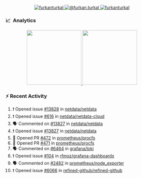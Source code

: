 <p align="center">
  <a href="https://linkedin.com/in/furkanturkal" target="blank">
    <img src="https://img.shields.io/badge/linkedin-%230077B5.svg?&style=for-the-badge&logo=linkedin&logoColor=white" alt="furkanturkal" />
  </a>
  <a href="https://medium.com/@furkan.turkal" target="blank">
    <img src="https://img.shields.io/badge/medium-%2312100E.svg?&style=for-the-badge&logo=medium&logoColor=white" alt="@furkan.turkal" />
  </a>
  <a href="https://twitter.com/furkanturkaI" target="blank">
    <img src="https://img.shields.io/badge/Twitter-1DA1F2?style=for-the-badge&logo=twitter&logoColor=white" alt="furkanturkaI" />
  </a>
</p>

### 📈 &nbsp;Analytics

<p align="center">
  <a href="https://coderstats.net/github/#Dentrax">
    <img height="180em" src="https://github-readme-stats-eight-theta.vercel.app/api?username=Dentrax&show_icons=true&theme=algolia&include_all_commits=true&count_private=true&line_height=26"/>
    <img height="180em" src="https://github-readme-stats-eight-theta.vercel.app/api/top-langs/?username=Dentrax&layout=compact&langs_count=8&theme=algolia&line_height=26"/>
  </a>
</p>

### :zap: Recent Activity

<!--START_SECTION:activity-->
1. ❗️ Opened issue [#13828](https://github.com/netdata/netdata/issues/13828) in [netdata/netdata](https://github.com/netdata/netdata)
2. ❗️ Opened issue [#616](https://github.com/netdata/netdata-cloud/issues/616) in [netdata/netdata-cloud](https://github.com/netdata/netdata-cloud)
3. 🗣 Commented on [#13827](https://github.com/netdata/netdata/issues/13827) in [netdata/netdata](https://github.com/netdata/netdata)
4. ❗️ Opened issue [#13827](https://github.com/netdata/netdata/issues/13827) in [netdata/netdata](https://github.com/netdata/netdata)
5. 💪 Opened PR [#472](https://github.com/prometheus/procfs/pull/472) in [prometheus/procfs](https://github.com/prometheus/procfs)
6. 💪 Opened PR [#471](https://github.com/prometheus/procfs/pull/471) in [prometheus/procfs](https://github.com/prometheus/procfs)
7. 🗣 Commented on [#6464](https://github.com/grafana/loki/issues/6464) in [grafana/loki](https://github.com/grafana/loki)
8. ❗️ Opened issue [#104](https://github.com/rfmoz/grafana-dashboards/issues/104) in [rfmoz/grafana-dashboards](https://github.com/rfmoz/grafana-dashboards)
9. 🗣 Commented on [#2482](https://github.com/prometheus/node_exporter/issues/2482) in [prometheus/node_exporter](https://github.com/prometheus/node_exporter)
10. ❗️ Opened issue [#6066](https://github.com/refined-github/refined-github/issues/6066) in [refined-github/refined-github](https://github.com/refined-github/refined-github)
<!--END_SECTION:activity-->
